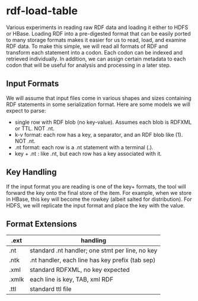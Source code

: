 # rdf-load-table
Various experiments in reading raw RDF data and loading it either to HDFS or HBase.  Loading RDF
into a pre-digested format that can be easily ported to many storage formats makes it easier for
us to read, load, and examine RDF data.
To make this simple, we will read all formats of RDF and transform each statement into a codon.  Each
codon can be indexed and retrieved individually.  In addition, we can assign certain metadata to each
codon that will be useful for analysis and processing in a later step.

## Input Formats
We will assume that input files come in various shapes and sizes containing RDF statements in 
some serialization format.  Here are some models we will expect to parse:
- single row with RDF blob (no key-value).  Assumes each blob is RDFXML or TTL.  NOT .nt.
- k-v format: each row has a key, a separator, and an RDF blob like (1).  NOT .nt.
- .nt format: each row is a .nt statement with a terminal (.).
- key + .nt : like .nt, but each row has a key associated with it.
 
## Key Handling
 If the input format you are reading is one of the key+ formats, the tool will forward the 
 key onto the final store of the item.  For example, when we store in HBase, this key will become 
 the rowkey (albeit salted for distribution).  For HDFS, we will replicate the input format and
 place the key with the value.
 
## Format Extensions
 .ext | handling
 ---- | --------
 .nt  | standard .nt handler; one stmt per line, no key
 .ntk | .nt handler, each line has key prefix (tab sep)
 .xml | standard RDFXML, no key expected
 .xmlk | each line is key, TAB, xml RDF
 .ttl | standard ttl file